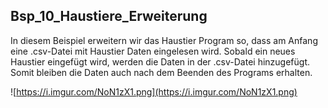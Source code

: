 ## Bsp_10_Haustiere_Erweiterung

In diesem Beispiel erweitern wir das Haustier Program so, dass am Anfang eine .csv-Datei mit Haustier Daten eingelesen wird. Sobald ein neues Haustier eingefügt wird, werden die Daten in der .csv-Datei hinzugefügt. Somit bleiben die Daten auch nach dem Beenden des Programs erhalten.

![https://i.imgur.com/NoN1zX1.png](https://i.imgur.com/NoN1zX1.png)
